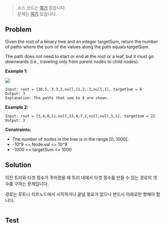 > 소스 코드는 [여기](https://github.com/lcalmsky/leetcode/blob/master/src/main/java/io/lcalmsky/leetcode/path_sum_iii/Solution.java) 있습니다.  
> 문제는 [여기](https://leetcode.com/problems/path-sum-iii/) 있습니다.

## Problem

Given the root of a binary tree and an integer targetSum, return the number of paths where the sum of the values along the path equals targetSum.

The path does not need to start or end at the root or a leaf, but it must go downwards (i.e., traveling only from parent nodes to child nodes).

**Example 1:**

![](https://assets.leetcode.com/uploads/2021/04/09/pathsum3-1-tree.jpg)

```text
Input: root = [10,5,-3,3,2,null,11,3,-2,null,1], targetSum = 8
Output: 3
Explanation: The paths that sum to 8 are shown.
```

**Example 2:**

```text
Input: root = [5,4,8,11,null,13,4,7,2,null,null,5,1], targetSum = 22
Output: 3
```

**Constraints:**

* The number of nodes in the tree is in the range [0, 1000].
* -10^9 <= Node.val <= 10^9
* -1000 <= targetSum <= 1000

## Solution

이진 트리와 타겟 정수가 주어졌을 때 트리 내에서 타겟 정수를 만들 수 있는 경로의 갯수를 구하는 문제입니다.

경로는 루트나 리프노드에서 시작하거나 끝낼 필요가 없으나 반드시 아래로만 향해야 합니다.

```java


```


## Test
